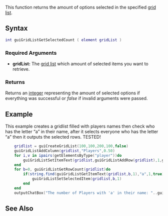 This function returns the amount of options selected in the specified [grid list](/Element/GUI/Gridlist.md "wikilink").

Syntax
------

``` lua
int guiGridListGetSelectedCount ( element gridList )
```

### Required Arguments

-   **gridList:** The [grid list](/Element/GUI/Gridlist.md "wikilink") which amount of selected items you want to retrieve.

### Returns

Returns an [integer](/int.md "wikilink") representing the amount of selected options if everything was successful or *false* if invalid arguments were passed.

Example
-------

This example creates a gridlist filled with players names then check who has the letter “a” in their name, after it selects everyone who has the letter “a” then it outputs the selected rows. TESTED!

``` lua
    gridlist = guiCreateGridList(100,100,200,100,false)
    guiGridListAddColumn(gridlist,"Players",0.50)
    for i,v in ipairs(getElementsByType("player"))do
        guiGridListSetItemText(gridlist,guiGridListAddRow(gridlist),1,getPlayerName(v),false,false)
    end
    for b=0, guiGridListGetRowCount(gridlist)do
        if(string.find(guiGridListGetItemText(gridlist,b,1),"a",1,true))then
            guiGridListSetSelectedItem(gridlist,b,1)
        end
    end
    outputChatBox("The number of Players with 'a' in their name: "..guiGridListGetSelectedCount(gridlist)..".")
```

See Also
--------
